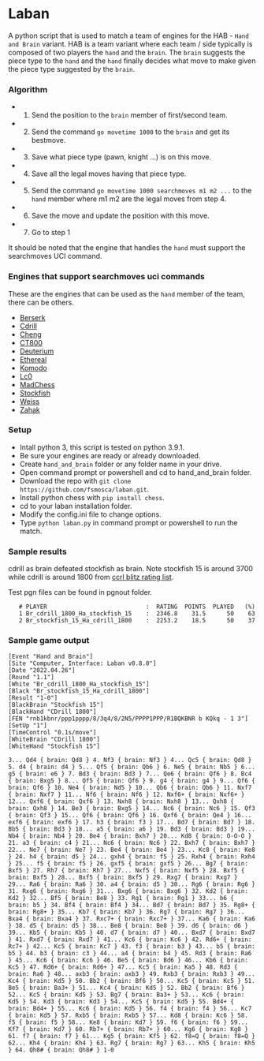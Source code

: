 # Laban
A python script that is used to match a team of engines for the HAB - `Hand and Brain` variant. HAB is a team variant where each team / side typically is composed of two players the `hand` and the `brain`. The `brain` suggests the piece type to the `hand` and the `hand` finally decides what move to make given the piece type suggested by the `brain`.

### Algorithm
* 1. Send the position to the `brain` member of first/second team.
* 2. Send the command `go movetime 1000` to the `brain` and get its bestmove.
* 3. Save what piece type (pawn, knight ...) is on this move.
* 4. Save all the legal moves having that piece type.
* 5. Send the command `go movetime 1000 searchmoves m1 m2 ...` to the `hand` member where m1 m2 are the legal moves from step 4.
* 6. Save the move and update the position with this move.
* 7. Go to step 1

It should be noted that the engine that handles the `hand` must support the searchmoves UCI command.

### Engines that support searchmoves uci commands
These are the engines that can be used as the `hand` member of the team, there can be others.

* [Berserk](https://github.com/jhonnold/berserk/releases)
* [Cdrill](https://sites.google.com/view/cdrill/download)
* [Cheng](https://github.com/kmar/cheng4/releases)
* [CT800](https://www.ct800.net/download.htm)
* [Deuterium](https://sites.google.com/view/deuterium-chess/download/engines/chess)  
* [Ethereal](https://github.com/AndyGrant/Ethereal/releases)
* [Komodo](https://komodochess.com/)
* [Lc0](https://github.com/LeelaChessZero/lc0/releases)
* [MadChess](https://www.madchess.net/downloads/)
* [Stockfish](https://stockfishchess.org/download/)
* [Weiss](https://github.com/TerjeKir/weiss/releases)
* [Zahak](https://github.com/amanjpro/zahak/releases)

### Setup
* Intall python 3, this script is tested on python 3.9.1.
* Be sure your engines are ready or already downloaded.
* Create `hand_and_brain` folder or any folder name in your drive.
* Open command prompt or powershell and cd to hand_and_brain folder.
* Download the repo with `git clone https://github.com/fsmosca/laban.git`.
* Install python chess with `pip install chess`.
* cd to your laban installation folder.
* Modify the config.ini file to change options.
* Type `python laban.py` in command prompt or powershell to run the match.

### Sample results

cdrill as brain defeated stockfish as brain. Note stockfish 15 is around 3700 while cdrill is around 1800 from [ccrl blitz rating list](https://ccrl.chessdom.com/ccrl/404/rating_list_all.html).

Test pgn files can be found in pgnout folder.

```
   # PLAYER                            :  RATING  POINTS  PLAYED   (%)
   1 Br_cdrill_1800_Ha_stockfish_15    :  2346.8    31.5      50    63
   2 Br_stockfish_15_Ha_cdrill_1800    :  2253.2    18.5      50    37
```

### Sample game output

```
[Event "Hand and Brain"]
[Site "Computer, Interface: Laban v0.8.0"]
[Date "2022.04.26"]
[Round "1.1"]
[White "Br_cdrill_1800_Ha_stockfish_15"]
[Black "Br_stockfish_15_Ha_cdrill_1800"]
[Result "1-0"]
[BlackBrain "Stockfish 15"]
[BlackHand "CDrill 1800"]
[FEN "rnb1kbnr/ppp1pppp/8/3q4/8/2N5/PPPP1PPP/R1BQKBNR b KQkq - 1 3"]
[SetUp "1"]
[TimeControl "0.1s/move"]
[WhiteBrain "CDrill 1800"]
[WhiteHand "Stockfish 15"]

3... Qd4 { brain: Qd8 } 4. Nf3 { brain: Nf3 } 4... Qc5 { brain: Qd8 } 5. d4 { brain: d4 } 5... Qf5 { brain: Qb6 } 6. Ne5 { brain: Nb5 } 6... g5 { brain: e6 } 7. Bd3 { brain: Bd3 } 7... Qe6 { brain: Qf6 } 8. Bc4 { brain: Bxg5 } 8... Qf5 { brain: Qf6 } 9. g4 { brain: g4 } 9... Qf6 { brain: Qf6 } 10. Ne4 { brain: Nd5 } 10... Qb6 { brain: Qb6 } 11. Nxf7 { brain: Nxf7 } 11... Nf6 { brain: Nf6 } 12. Nxf6+ { brain: Nxf6+ } 12... Qxf6 { brain: Qxf6 } 13. Nxh8 { brain: Nxh8 } 13... Qxh8 { brain: Qxh8 } 14. Be3 { brain: Bxg5 } 14... Nc6 { brain: Nc6 } 15. Qf3 { brain: Qf3 } 15... Qf6 { brain: Qf6 } 16. Qxf6 { brain: Qe4 } 16... exf6 { brain: exf6 } 17. h3 { brain: f3 } 17... Bd7 { brain: Bd7 } 18. Bb5 { brain: Bd3 } 18... a5 { brain: a6 } 19. Bd3 { brain: Bd3 } 19... Nb4 { brain: Nb4 } 20. Be4 { brain: Bxh7 } 20... Kd8 { brain: O-O-O } 21. a3 { brain: c4 } 21... Nc6 { brain: Nc6 } 22. Bxh7 { brain: Bxh7 } 22... Ne7 { brain: Ne7 } 23. Be4 { brain: Be4 } 23... Kc8 { brain: Ke8 } 24. h4 { brain: d5 } 24... gxh4 { brain: f5 } 25. Rxh4 { brain: Rxh4 } 25... f5 { brain: f5 } 26. gxf5 { brain: gxf5 } 26... Bg7 { brain: Bxf5 } 27. Rh7 { brain: Rh7 } 27... Nxf5 { brain: Nxf5 } 28. Bxf5 { brain: Bxf5 } 28... Bxf5 { brain: Bxf5 } 29. Rxg7 { brain: Rxg7 } 29... Ra6 { brain: Ra6 } 30. a4 { brain: d5 } 30... Rg6 { brain: Rg6 } 31. Rxg6 { brain: Rxg6 } 31... Bxg6 { brain: Bxg6 } 32. Kd2 { brain: Kd2 } 32... Bf5 { brain: Be8 } 33. Rg1 { brain: Rg1 } 33... b6 { brain: b5 } 34. Bf4 { brain: Bf4 } 34... Bd7 { brain: Bd7 } 35. Rg8+ { brain: Rg8+ } 35... Kb7 { brain: Kb7 } 36. Rg7 { brain: Rg7 } 36... Bxa4 { brain: Bxa4 } 37. Rxc7+ { brain: Rxc7+ } 37... Ka6 { brain: Ka6 } 38. d5 { brain: d5 } 38... Be8 { brain: Be8 } 39. d6 { brain: d6 } 39... Kb5 { brain: Kb5 } 40. d7 { brain: d7 } 40... Bxd7 { brain: Bxd7 } 41. Rxd7 { brain: Rxd7 } 41... Kc6 { brain: Kc6 } 42. Rd6+ { brain: Rc7+ } 42... Kc5 { brain: Kc7 } 43. f3 { brain: b3 } 43... b5 { brain: b5 } 44. b3 { brain: c3 } 44... a4 { brain: b4 } 45. Rd3 { brain: Ra6 } 45... Kc6 { brain: Kc6 } 46. Be5 { brain: Bd6 } 46... Kb6 { brain: Kc5 } 47. Rd6+ { brain: Rd6+ } 47... Kc5 { brain: Ka5 } 48. Rd3 { brain: Ra6 } 48... axb3 { brain: axb3 } 49. Rxb3 { brain: Rxb3 } 49... Kc4 { brain: Kd5 } 50. Bb2 { brain: Bf6 } 50... Kc5 { brain: Kc5 } 51. Be5 { brain: Ba3+ } 51... Kc4 { brain: Kd5 } 52. Bb2 { brain: Bf6 } 52... Kc5 { brain: Kd5 } 53. Bg7 { brain: Ba3+ } 53... Kc6 { brain: Kd5 } 54. Kd3 { brain: Kd3 } 54... Kc5 { brain: Kd5 } 55. Bd4+ { brain: Bd4+ } 55... Kc6 { brain: Kd5 } 56. f4 { brain: f4 } 56... Kc7 { brain: Kd5 } 57. Rxb5 { brain: Rxb5 } 57... Kd8 { brain: Kc6 } 58. f5 { brain: f5 } 58... Ke8 { brain: Kd7 } 59. f6 { brain: f6 } 59... Kf7 { brain: Kd7 } 60. Rb7+ { brain: Rb7+ } 60... Kg6 { brain: Kg8 } 61. f7 { brain: f7 } 61... Kg5 { brain: Kf5 } 62. f8=Q { brain: f8=Q } 62... Kh4 { brain: Kh4 } 63. Rg7 { brain: Rg7 } 63... Kh5 { brain: Kh5 } 64. Qh8# { brain: Qh8# } 1-0
```
